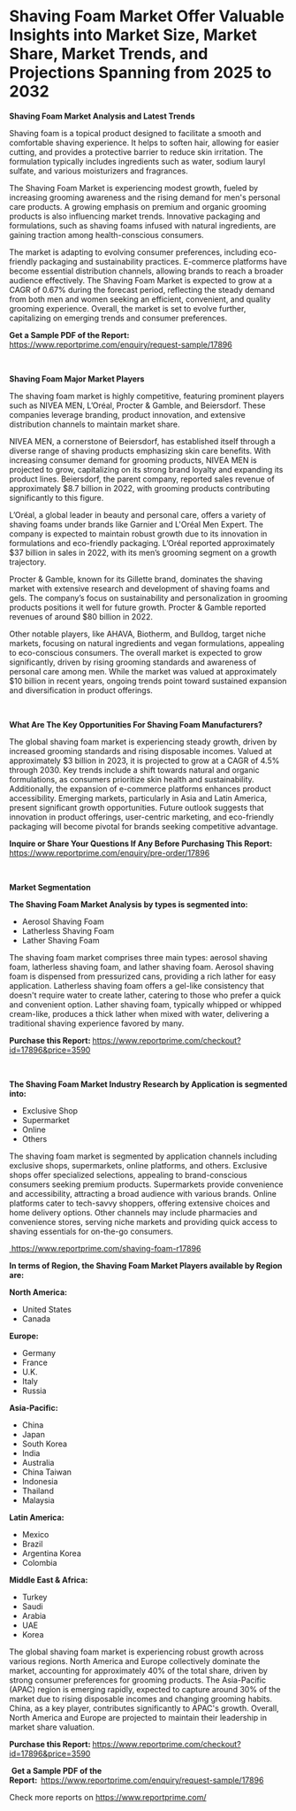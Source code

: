 <p><h1>Shaving Foam Market Offer Valuable Insights into Market Size, Market Share, Market Trends, and Projections Spanning from 2025 to 2032</h1></p><p><strong>Shaving Foam Market Analysis and Latest Trends</strong></p>
<p><p>Shaving foam is a topical product designed to facilitate a smooth and comfortable shaving experience. It helps to soften hair, allowing for easier cutting, and provides a protective barrier to reduce skin irritation. The formulation typically includes ingredients such as water, sodium lauryl sulfate, and various moisturizers and fragrances.</p><p>The Shaving Foam Market is experiencing modest growth, fueled by increasing grooming awareness and the rising demand for men's personal care products. A growing emphasis on premium and organic grooming products is also influencing market trends. Innovative packaging and formulations, such as shaving foams infused with natural ingredients, are gaining traction among health-conscious consumers. </p><p>The market is adapting to evolving consumer preferences, including eco-friendly packaging and sustainability practices. E-commerce platforms have become essential distribution channels, allowing brands to reach a broader audience effectively. The Shaving Foam Market is expected to grow at a CAGR of 0.67% during the forecast period, reflecting the steady demand from both men and women seeking an efficient, convenient, and quality grooming experience. Overall, the market is set to evolve further, capitalizing on emerging trends and consumer preferences.</p></p>
<p><strong>Get a Sample PDF of the Report:&nbsp;</strong> <a href="https://www.reportprime.com/enquiry/request-sample/17896?utm_campaign=2770&utm_medium=2&utm_source=Github&utm_content=ia&utm_term=18032025&utm_id=shaving-foam">https://www.reportprime.com/enquiry/request-sample/17896</a></p>
<p>&nbsp;</p>
<p><strong>Shaving Foam Major Market Players</strong></p>
<p><p>The shaving foam market is highly competitive, featuring prominent players such as NIVEA MEN, L’Oréal, Procter & Gamble, and Beiersdorf. These companies leverage branding, product innovation, and extensive distribution channels to maintain market share.</p><p>NIVEA MEN, a cornerstone of Beiersdorf, has established itself through a diverse range of shaving products emphasizing skin care benefits. With increasing consumer demand for grooming products, NIVEA MEN is projected to grow, capitalizing on its strong brand loyalty and expanding its product lines. Beiersdorf, the parent company, reported sales revenue of approximately $8.7 billion in 2022, with grooming products contributing significantly to this figure.</p><p>L’Oréal, a global leader in beauty and personal care, offers a variety of shaving foams under brands like Garnier and L'Oréal Men Expert. The company is expected to maintain robust growth due to its innovation in formulations and eco-friendly packaging. L’Oréal reported approximately $37 billion in sales in 2022, with its men’s grooming segment on a growth trajectory.</p><p>Procter & Gamble, known for its Gillette brand, dominates the shaving market with extensive research and development of shaving foams and gels. The company’s focus on sustainability and personalization in grooming products positions it well for future growth. Procter & Gamble reported revenues of around $80 billion in 2022.</p><p>Other notable players, like AHAVA, Biotherm, and Bulldog, target niche markets, focusing on natural ingredients and vegan formulations, appealing to eco-conscious consumers. The overall market is expected to grow significantly, driven by rising grooming standards and awareness of personal care among men. While the market was valued at approximately $10 billion in recent years, ongoing trends point toward sustained expansion and diversification in product offerings.</p></p>
<p>&nbsp;</p>
<p><strong>What Are The Key Opportunities For Shaving Foam Manufacturers?</strong></p>
<p><p>The global shaving foam market is experiencing steady growth, driven by increased grooming standards and rising disposable incomes. Valued at approximately $3 billion in 2023, it is projected to grow at a CAGR of 4.5% through 2030. Key trends include a shift towards natural and organic formulations, as consumers prioritize skin health and sustainability. Additionally, the expansion of e-commerce platforms enhances product accessibility. Emerging markets, particularly in Asia and Latin America, present significant growth opportunities. Future outlook suggests that innovation in product offerings, user-centric marketing, and eco-friendly packaging will become pivotal for brands seeking competitive advantage.</p></p>
<p><strong>Inquire or Share Your Questions If Any Before Purchasing This Report:</strong> <a href="https://www.reportprime.com/enquiry/pre-order/17896?utm_campaign=2770&utm_medium=2&utm_source=Github&utm_content=ia&utm_term=18032025&utm_id=shaving-foam">https://www.reportprime.com/enquiry/pre-order/17896</a></p>
<p>&nbsp;</p>
<p><strong>Market Segmentation</strong></p>
<p><strong>The Shaving Foam Market Analysis by types is segmented into:</strong></p>
<p><ul><li>Aerosol Shaving Foam</li><li>Latherless Shaving Foam</li><li>Lather Shaving Foam</li></ul></p>
<p><p>The shaving foam market comprises three main types: aerosol shaving foam, latherless shaving foam, and lather shaving foam. Aerosol shaving foam is dispensed from pressurized cans, providing a rich lather for easy application. Latherless shaving foam offers a gel-like consistency that doesn't require water to create lather, catering to those who prefer a quick and convenient option. Lather shaving foam, typically whipped or whipped cream-like, produces a thick lather when mixed with water, delivering a traditional shaving experience favored by many.</p></p>
<p><strong>Purchase this Report:&nbsp;</strong><a href="https://www.reportprime.com/checkout?id=17896&price=3590&utm_campaign=2770&utm_medium=2&utm_source=Github&utm_content=ia&utm_term=18032025&utm_id=shaving-foam">https://www.reportprime.com/checkout?id=17896&price=3590</a></p>
<p>&nbsp;</p>
<p><strong>The Shaving Foam Market Industry Research by Application is segmented into:</strong></p>
<p><ul><li>Exclusive Shop</li><li>Supermarket</li><li>Online</li><li>Others</li></ul></p>
<p><p>The shaving foam market is segmented by application channels including exclusive shops, supermarkets, online platforms, and others. Exclusive shops offer specialized selections, appealing to brand-conscious consumers seeking premium products. Supermarkets provide convenience and accessibility, attracting a broad audience with various brands. Online platforms cater to tech-savvy shoppers, offering extensive choices and home delivery options. Other channels may include pharmacies and convenience stores, serving niche markets and providing quick access to shaving essentials for on-the-go consumers.</p></p>
<p><a href="https://www.reportprime.com/shaving-foam-r17896?utm_campaign=2770&utm_medium=2&utm_source=Github&utm_content=ia&utm_term=18032025&utm_id=shaving-foam">&nbsp;https://www.reportprime.com/shaving-foam-r17896</a></p>
<p><strong>In terms of Region, the Shaving Foam Market Players available by Region are:</strong></p>
<p>
    <p> <strong> North America: </strong>
        <ul>
            <li>United States</li>
            <li>Canada</li>
        </ul>
        </p> 
    <p> <strong> Europe: </strong>
        <ul>
            <li>Germany</li>
            <li>France</li>
            <li>U.K.</li>
            <li>Italy</li>
            <li>Russia</li>
        </ul>
        </p> 
    <p> <strong> Asia-Pacific: </strong>
        <ul>
            <li>China</li>
            <li>Japan</li>
            <li>South Korea</li>
            <li>India</li>
            <li>Australia</li>
            <li>China Taiwan</li>
            <li>Indonesia</li>
            <li>Thailand</li>
            <li>Malaysia</li>
        </ul>
        </p> 
    <p> <strong> Latin America: </strong>
        <ul>
            <li>Mexico</li>
            <li>Brazil</li>
            <li>Argentina Korea</li>
            <li>Colombia</li>
        </ul>
        </p> 
    <p> <strong> Middle East & Africa: </strong>
        <ul>
            <li>Turkey</li>
            <li>Saudi</li>
            <li>Arabia</li>
            <li>UAE</li>
            <li>Korea</li>
        </ul>
    </p>
    </p>
<p><p>The global shaving foam market is experiencing robust growth across various regions. North America and Europe collectively dominate the market, accounting for approximately 40% of the total share, driven by strong consumer preferences for grooming products. The Asia-Pacific (APAC) region is emerging rapidly, expected to capture around 30% of the market due to rising disposable incomes and changing grooming habits. China, as a key player, contributes significantly to APAC's growth. Overall, North America and Europe are projected to maintain their leadership in market share valuation.</p></p>
<p><strong>Purchase this Report: </strong><a href="https://www.reportprime.com/checkout?id=17896&price=3590&utm_campaign=2770&utm_medium=2&utm_source=Github&utm_content=ia&utm_term=18032025&utm_id=shaving-foam">https://www.reportprime.com/checkout?id=17896&price=3590</a></p>
<p>&nbsp;<strong>Get a Sample PDF of the Report:&nbsp;&nbsp;</strong><a href="https://www.reportprime.com/enquiry/request-sample/17896?utm_campaign=2770&utm_medium=2&utm_source=Github&utm_content=ia&utm_term=18032025&utm_id=shaving-foam">https://www.reportprime.com/enquiry/request-sample/17896</a></p>
<p><strong></strong></p>
<p>Check more reports on <a href="https://www.reportprime.com/?utm_campaign=2770&utm_medium=2&utm_source=Github&utm_content=ia&utm_term=18032025&utm_id=shaving-foam">https://www.reportprime.com/</a></p>